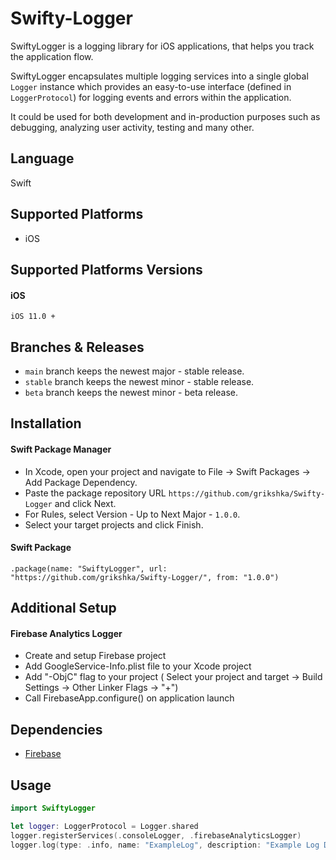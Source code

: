# Swifty-Logger
SwiftyLogger is a logging library for iOS applications, that helps you track the application flow.

SwiftyLogger encapsulates multiple logging services into a single global ``` Logger ``` instance which provides an easy-to-use interface (defined in ``` LoggerProtocol ```) for logging events and errors within the application. 

It could be used for both development and in-production purposes such as debugging, analyzing user activity, testing and many other.

## Language
Swift

## Supported Platforms

- iOS

## Supported Platforms Versions

#### iOS
```
iOS 11.0 +
```

## Branches & Releases

- ``` main ``` branch keeps the newest major - stable release.
- ``` stable ``` branch keeps the newest minor - stable release.
- ``` beta ``` branch keeps the newest minor - beta release.

## Installation

#### Swift Package Manager
- In Xcode, open your project and navigate to File → Swift Packages → Add Package Dependency.
- Paste the package repository URL ```https://github.com/grikshka/Swifty-Logger``` and click Next.
- For Rules, select Version - Up to Next Major - ``` 1.0.0 ```.
- Select your target projects and click Finish.

#### Swift Package
```
.package(name: "SwiftyLogger", url: "https://github.com/grikshka/Swifty-Logger/", from: "1.0.0")
```

## Additional Setup

#### Firebase Analytics Logger
- Create and setup Firebase project
- Add GoogleService-Info.plist file to your Xcode project
- Add "-ObjC" flag to your project ( Select your project and target -> Build Settings -> Other Linker Flags -> "+")
- Call FirebaseApp.configure() on application launch

## Dependencies
- [Firebase](https://github.com/firebase/firebase-ios-sdk)

## Usage
```swift
import SwiftyLogger

let logger: LoggerProtocol = Logger.shared
logger.registerServices(.consoleLogger, .firebaseAnalyticsLogger)
logger.log(type: .info, name: "ExampleLog", description: "Example Log Description", parameters: ["SwiftyLoggerVersion": "1.0.0"])
```

